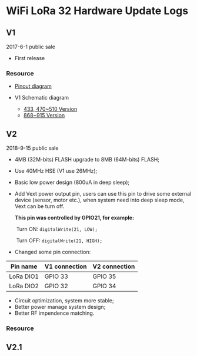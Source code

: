 # WiFi LoRa 32 Hardware Update Logs

## V1

2017-6-1 public sale

- First release

### Resource

- [Pinout diagram](http://resource.heltec.cn/download/WiFi_LoRa_32/WIFI_LoRa_32_V1.pdf)

- V1 Schematic diagram
  - [433, 470~510 Version](http://resource.heltec.cn/download/WiFi_LoRa_32/V1/WIFI_LoRa_32(433_470-510%20version)Schematic_diagram.PDF)
  - [868~915 Version](http://resource.heltec.cn/download/WiFi_LoRa_32/V1/WIFI_LoRa_32(868-915version)Schematic_diagram.PDF)

## V2

2018-9-15 public sale

- 4MB (32M-bits) FLASH upgrade to 8MB (64M-bits) FLASH;

- Use 40MHz HSE (V1 use 26MHz);

- Basic low power design (800uA in deep sleep);

- Add Vext power output pin, users can use this pin to drive some external device (sensor, motor etc.), when system need into deep sleep mode, Vext can be turn off.

  **This pin was controlled by GPIO21, for example:**

  ​		Turn ON:  `digitalWrite(21, LOW);`

  ​		Turn OFF: `digitalWrite(21, HIGH);`

- Changed some pin connection:

| Pin name  | V1 connection | V2 connection |
| --------- | ------------- | ------------- |
| LoRa DIO1 | GPIO 33       | GPIO 35       |
| LoRa DIO2 | GPIO 32       | GPIO 34       |

- Circuit optimization, system more stable;
- Better power manage system design;
- Better RF impendence matching.

### Resource

## V2.1

